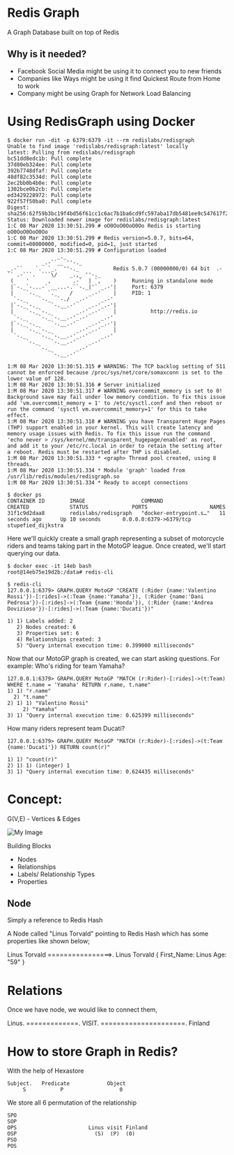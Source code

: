 # Redis Graph

A Graph Database built on top of Redis

## Why is it needed?

- Facebook Social Media might be using it to connect you to new friends
- Companies like Ways might be using it find Quickest Route from Home to work
- Company might be using Graph for Network Load Balancing


# Using RedisGraph using Docker


```
$ docker run -dit -p 6379:6379 -it --rm redislabs/redisgraph
Unable to find image 'redislabs/redisgraph:latest' locally
latest: Pulling from redislabs/redisgraph
bc51dd8edc1b: Pull complete 
37d80eb324ee: Pull complete 
392b7748dfaf: Pull complete 
48df82c3534d: Pull complete 
2ec2bb0b4b0e: Pull complete 
1302bce0b2cb: Pull complete 
ed3429228972: Pull complete 
922f57f50ba0: Pull complete 
Digest: sha256:62f59b3bc19f4bd56f61cc1c6ac7b1ba6cd9fc597aba17db5481ee9c547617f2
Status: Downloaded newer image for redislabs/redisgraph:latest
1:C 08 Mar 2020 13:30:51.299 # oO0OoO0OoO0Oo Redis is starting oO0OoO0OoO0Oo
1:C 08 Mar 2020 13:30:51.299 # Redis version=5.0.7, bits=64, commit=00000000, modified=0, pid=1, just started
1:C 08 Mar 2020 13:30:51.299 # Configuration loaded
                _._                                                  
           _.-``__ ''-._                                                   _.-``    `.  `_.  ''-._           Redis 5.0.7 (00000000/0) 64 bit  .-`` .-```.  ```\/    _.,_ ''-._                                   
 (    '      ,       .-`  | `,    )     Running in standalone mode
 |`-._`-...-` __...-.``-._|'` _.-'|     Port: 6379
 |    `-._   `._    /     _.-'    |     PID: 1
  `-._    `-._  `-./  _.-'    _.-'                                   
 |`-._`-._    `-.__.-'    _.-'_.-'|                                  
 |    `-._`-._        _.-'_.-'    |           http://redis.io        
  `-._    `-._`-.__.-'_.-'    _.-'                                   
 |`-._`-._    `-.__.-'    _.-'_.-'|                                  
 |    `-._`-._        _.-'_.-'    |                                  
  `-._    `-._`-.__.-'_.-'    _.-'                                   
      `-._    `-.__.-'    _.-'                                       
          `-._        _.-'                                           
              `-.__.-'                                               

1:M 08 Mar 2020 13:30:51.315 # WARNING: The TCP backlog setting of 511 cannot be enforced because /proc/sys/net/core/somaxconn is set to the lower value of 128.
1:M 08 Mar 2020 13:30:51.316 # Server initialized
1:M 08 Mar 2020 13:30:51.317 # WARNING overcommit_memory is set to 0! Background save may fail under low memory condition. To fix this issue add 'vm.overcommit_memory = 1' to /etc/sysctl.conf and then reboot or run the command 'sysctl vm.overcommit_memory=1' for this to take effect.
1:M 08 Mar 2020 13:30:51.318 # WARNING you have Transparent Huge Pages (THP) support enabled in your kernel. This will create latency and memory usage issues with Redis. To fix this issue run the command 'echo never > /sys/kernel/mm/transparent_hugepage/enabled' as root, and add it to your /etc/rc.local in order to retain the setting after a reboot. Redis must be restarted after THP is disabled.
1:M 08 Mar 2020 13:30:51.333 * <graph> Thread pool created, using 8 threads.
1:M 08 Mar 2020 13:30:51.334 * Module 'graph' loaded from /usr/lib/redis/modules/redisgraph.so
1:M 08 Mar 2020 13:30:51.334 * Ready to accept connections
```

```
$ docker ps
CONTAINER ID        IMAGE                  COMMAND                  CREATED             STATUS              PORTS                    NAMES
31f1c9d2daa8        redislabs/redisgraph   "docker-entrypoint.s…"   11 seconds ago      Up 10 seconds       0.0.0.0:6379->6379/tcp   stupefied_dijkstra
```


Here we'll quickly create a small graph representing a subset of motorcycle riders and teams taking part in the MotoGP league. Once created, we'll start querying our data.

```
$ docker exec -it 14eb bash
root@14eb75e19d2b:/data# redis-cli
```

```
$ redis-cli
127.0.0.1:6379> GRAPH.QUERY MotoGP "CREATE (:Rider {name:'Valentino Rossi'})-[:rides]->(:Team {name:'Yamaha'}), (:Rider {name:'Dani Pedrosa'})-[:rides]->(:Team {name:'Honda'}), (:Rider {name:'Andrea Dovizioso'})-[:rides]->(:Team {name:'Ducati'})"
```

```
1) 1) Labels added: 2
   2) Nodes created: 6
   3) Properties set: 6
   4) Relationships created: 3
   5) "Query internal execution time: 0.399000 milliseconds"
 ```
 
 Now that our MotoGP graph is created, we can start asking questions. For example: Who's riding for team Yamaha?
 
 ```
 127.0.0.1:6379> GRAPH.QUERY MotoGP "MATCH (r:Rider)-[:rides]->(t:Team) WHERE t.name = 'Yamaha' RETURN r.name, t.name"
1) 1) "r.name"
   2) "t.name"
2) 1) 1) "Valentino Rossi"
      2) "Yamaha"
3) 1) "Query internal execution time: 0.625399 milliseconds"
```

How many riders represent team Ducati?

```
127.0.0.1:6379> GRAPH.QUERY MotoGP "MATCH (r:Rider)-[:rides]->(t:Team {name:'Ducati'}) RETURN count(r)"
```

```
1) 1) "count(r)"
2) 1) 1) (integer) 1
3) 1) "Query internal execution time: 0.624435 milliseconds"
```

# Concept:

G(V,E) - Vertices & Edges

![My Image](https://github.com/collabnix/redisplanet/blob/master/enterprise/modules/redisgraph/redisgraph1.png)

Building Blocks

- Nodes
- Relationships
- Labels/ Relationship Types
- Properties

## Node 
Simply a reference to Redis Hash

A Node called "Linus Torvald" pointing to Redis Hash which has some properties like shown below;


Linus Torvald ================>.  Linus Torvald {
                                   First_Name: Linus 
                                   Age: "59"
                                   }
 
# Relations


Once we have node, we would like to connect them,

Linus. =============. VISIT. =====================.  Finland

# How to store Graph in Redis?

With the help of Hexastore

```
Subject.   Predicate            Object
     S           P                  0
```

     
We store all 6 permutation of the relationship

```
SPO
SOP
OPS                       Linus visit Finland
OSP                         (S)  (P)  (0)
PSO
POS
```

